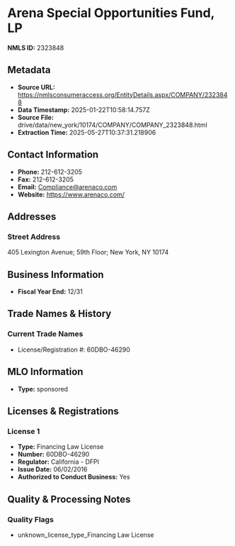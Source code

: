 # Arena Special Opportunities Fund, LP

**NMLS ID:** 2323848

## Metadata
- **Source URL:** https://nmlsconsumeraccess.org/EntityDetails.aspx/COMPANY/2323848
- **Data Timestamp:** 2025-01-22T10:58:14.757Z
- **Source File:** drive/data/new_york/10174/COMPANY/COMPANY_2323848.html
- **Extraction Time:** 2025-05-27T10:37:31.218906

## Contact Information
- **Phone:** 212-612-3205
- **Fax:** 212-612-3205
- **Email:** Compliance@arenaco.com
- **Website:** https://www.arenaco.com/

## Addresses
### Street Address
405 Lexington Avenue; 59th Floor; New York, NY 10174

## Business Information
- **Fiscal Year End:** 12/31

## Trade Names & History
### Current Trade Names
- License/Registration #: 60DBO-46290

## MLO Information
- **Type:** sponsored

## Licenses & Registrations

### License 1
- **Type:** Financing Law License
- **Number:** 60DBO-46290
- **Regulator:** California - DFPI
- **Issue Date:** 06/02/2016
- **Authorized to Conduct Business:** Yes

## Quality & Processing Notes
### Quality Flags
- unknown_license_type_Financing Law License
